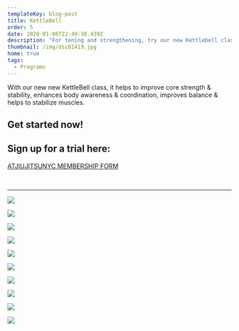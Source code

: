 ```yaml
---
templateKey: blog-post
title: KettleBell
order: 5
date: 2020-01-06T22:49:38.439Z
description: "For toning and strengthening, try our new Kettlebell class! "
thumbnail: /img/dsc01419.jpg
home: true
tags:
  - Programs
---
```


With our new new KettleBell class, it helps to improve core strength & stability, enhances body awareness & coordination, improves balance & helps to stabilize muscles.

## Get started now!

## Sign up for a trial here:

<a
            href="javascript:void(
        window.open(
          'https://form.jotform.com/atjiujitsudev/studio-membership',
          'blank',
          'scrollbars=yes,
          toolbar=no,
          width=700,
          height=500'
        )
      )
    "
          >
ATJIUJITSUNYC MEMBERSHIP FORM
</a>

<br>

---

![](/img/dsc00634.jpg)

![](/img/dsc04047.jpg)

![](/img/dsc04886.jpg)

![](/img/dsc06371.jpg)

![](/img/dsc05705.jpg)

![](/img/dsc06318.jpg)

![](/img/dsc04081.jpg)

![](/img/dsc04938.jpg)

![](/img/dsc01451.jpg)

![](/img/dsc06396.jpg)
